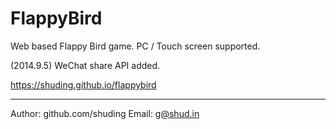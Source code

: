 FlappyBird
==========

Web based Flappy Bird game. PC / Touch screen supported.

(2014.9.5) WeChat share API added.

https://shuding.github.io/flappybird

----

Author: github.com/shuding
Email: g@shud.in
